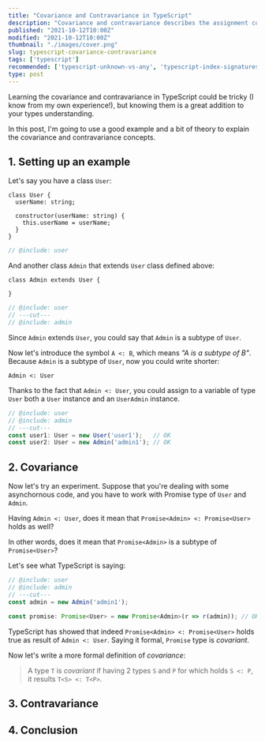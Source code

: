 ```yaml
---
title: "Covariance and Contravariance in TypeScript"
description: "Covariance and contravariance describes the assignment compatiblity between types in TypeScript."
published: "2021-10-12T10:00Z"
modified: "2021-10-12T10:00Z"
thumbnail: "./images/cover.png"
slug: typescript-covariance-contravariance
tags: ['typescript']
recommended: ['typescript-unknown-vs-any', 'typescript-index-signatures']
type: post
---
```


Learning the covariance and contravariance in TypeScript could be tricky (I know from my own experience!), but knowing them is a great addition to your types understanding.  

In this post, I'm going to use a good example and a bit of theory to explain the covariance and contravariance concepts.  

## 1. Setting up an example

Let's say you have a class `User`:

```twoslash include user
class User {
  userName: string;

  constructor(userName: string) { 
    this.userName = userName;
  }
}
```

```ts twoslash
// @include: user
```

And another class `Admin` that extends `User` class defined above:

```twoslash include admin
class Admin extends User {

}
```

```ts twoslash
// @include: user
// ---cut---
// @include: admin
```

Since `Admin` extends `User`, you could say that `Admin` is a subtype of `User`.  

Now let's introduce the symbol `A <: B`, which means *"A is a subtype of B"*. Because `Admin` is a subtype of `User`, now you could write shorter:

```
Admin <: User
```

Thanks to the fact that `Admin <: User`, you could assign to a variable of type `User` both a `User` instance and an `UserAdmin` instance.  

```ts twoslash
// @include: user
// @include: admin
// ---cut---
const user1: User = new User('user1');   // OK
const user2: User = new Admin('admin1'); // OK
```

<!-- Let's then use the symbol `A =: B` to denote *"A is assignable to B"*. Following the previous example, you could write:

```
User  =: User
Admin =: User
``` -->

## 2. Covariance

Now let's try an experiment. Suppose that you're dealing with some asynchornous code, and you have to work with Promise type of `User` and `Admin`.  

Having `Admin <: User`, does it mean that `Promise<Admin> <: Promise<User>` holds as well? 

In other words, does it mean that `Promise<Admin>` is a subtype of `Promise<User>`?

Let's see what TypeScript is saying:

```ts twoslash{5}
// @include: user
// @include: admin
// ---cut---
const admin = new Admin('admin1');

const promise: Promise<User> = new Promise<Admin>(r => r(admin)); // OK
```

TypeScript has showed that indeed `Promise<Admin> <: Promise<User>` holds true as result of `Admin <: User`. Saying it formal, `Promise` type is *covariant*.  

Now let's write a more formal definition of *covariance*:

> A type `T` is *covariant* if having 2 types `S` and `P` for which holds `S <: P`, it results `T<S> <: T<P>`.  

## 3. Contravariance

## 4. Conclusion